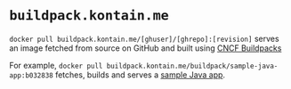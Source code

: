 # `buildpack.kontain.me`

`docker pull buildpack.kontain.me/[ghuser]/[ghrepo]:[revision]` serves an image
fetched from source on GitHub and built using [CNCF
Buildpacks](https://buildpacks.io)

For example, `docker pull
buildpack.kontain.me/buildpack/sample-java-app:b032838` fetches, builds and
serves a [sample Java app](https://github.com/buildpack/sample-java-app).
